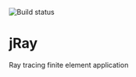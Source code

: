 ![Build status](https://travis-ci.org/davidkleiven/jRay.svg?branch=master)

# jRay
Ray tracing finite element application
